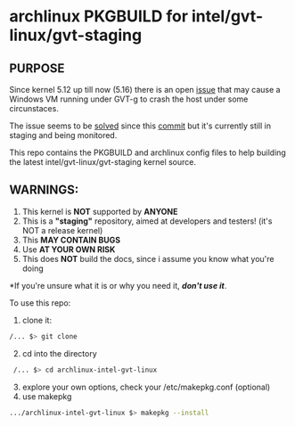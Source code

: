 # archlinux PKGBUILD for intel/gvt-linux/gvt-staging

## PURPOSE
Since kernel 5.12 up till now (5.16) there is an open [issue](https://github.com/intel/gvt-linux/issues/188) that may cause a Windows VM running under GVT-g to crash the host under some circunstaces.

The issue seems to be [solved](https://github.com/intel/gvt-linux/issues/188#issuecomment-1050091447) since this [commit](https://github.com/intel/gvt-linux/commit/11bd528bd71f1fd2e97a20e36b05f08602feb506) but it's currently still in staging and being monitored.

This repo contains the PKGBUILD and archlinux config files to help building the latest intel/gvt-linux/gvt-staging kernel source.

## **WARNINGS**: 

1. This kernel is **NOT** supported by **ANYONE**
2. This is a **"staging"** repository, aimed at developers and testers! (it's NOT a release kernel)
3. This **MAY CONTAIN BUGS**
4. Use **AT YOUR OWN RISK**
5. This does **NOT** build the docs, since i assume you know what you're doing

*If you're unsure what it is or why you need it, ***don't use it***.


To use this repo:

1. clone it:
```bash
/... $> git clone 
```
2. cd into the directory
```bash
 /... $> cd archlinux-intel-gvt-linux
```
3. explore your own options, check your /etc/makepkg.conf (optional)
4. use makepkg 
```bash
.../archlinux-intel-gvt-linux $> makepkg --install
```






